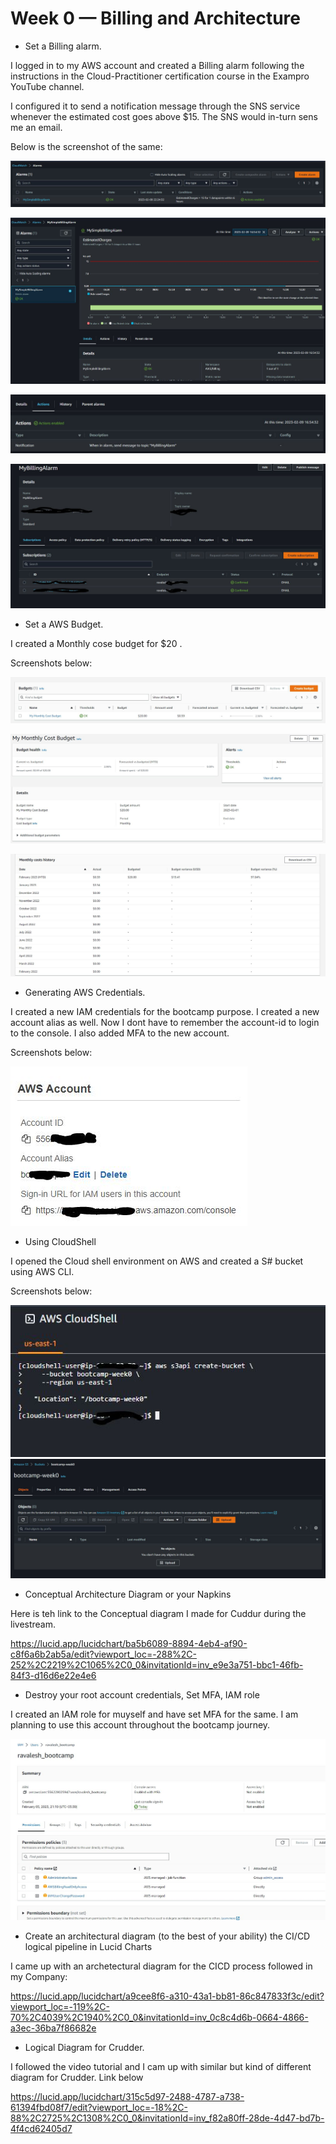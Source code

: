 # Week 0 — Billing and Architecture

- Set a Billing alarm.

I logged in to my AWS account and created a Billing alarm following the instructions in the Cloud-Practitioner certification course in the Exampro YouTube channel.

I configured it to send a notification message through the SNS service whenever the estimated cost goes above $15. The SNS would in-turn sens me an email.

Below is the screenshot of the same:

![Billing Alarm 1](../_docs/assets/week0/billing-alarm-1.JPG)

![Billing Alarm 2](../_docs/assets/week0/billing-alarm-2.JPG)

![Billing Alarm 3](../_docs/assets/week0/billing-alarm-3.JPG)

![Billing Alarm 4](../_docs/assets/week0/billing-alarm-4.JPG)


- Set a AWS Budget.

I created a Monthly cose budget for $20 .

Screenshots below:


![Budget 1](../_docs/assets/week0/budget-1.JPG)

![Budget 2](../_docs/assets/week0/budget-2.JPG)

![Budget 3](../_docs/assets/week0/budget-3.JPG)

- Generating AWS Credentials.

I created a new IAM credentials for the bootcamp purpose. I created a new account alias as well. Now I dont have to remember the account-id to login to the console. I also added MFA to the new account.

Screenshots below:


![IAM 1](../_docs/assets/week0/IAM-1.JPG)


- Using CloudShell

I opened the Cloud shell environment on AWS and created a S# bucket using AWS CLI.


Screenshots below:

![CloudShell 1](../_docs/assets/week0/CloudShell-1.JPG)
![CloudShell 2](../_docs/assets/week0/CloudShell-2.JPG)

- Conceptual Architecture Diagram or your Napkins

Here is teh link to the Conceptual diagram I made for Cuddur during the livestream.

https://lucid.app/lucidchart/ba5b6089-8894-4eb4-af90-c8f6a6b2ab5a/edit?viewport_loc=-288%2C-252%2C2219%2C1065%2C0_0&invitationId=inv_e9e3a751-bbc1-46fb-84f3-d16d6e22e4e6


- Destroy your root account credentials, Set MFA, IAM role

I created an IAM role for muyself and have set MFA for the same. I am planning to use this account throughout the bootcamp journey.


![CloudShell 2](../_docs/assets/week0/HS-1.JPG)


 - Create an architectural diagram (to the best of your ability) the CI/CD logical pipeline in Lucid Charts

 I came up with an archetectural diagram for the CICD process followed in my Company:

 https://lucid.app/lucidchart/a9cee8f6-a310-43a1-bb81-86c847833f3c/edit?viewport_loc=-119%2C-70%2C4039%2C1940%2C0_0&invitationId=inv_0c8c4d6b-0664-4866-a3ec-36ba7f86682e
 
 
 - Logical Diagram for Crudder.
 
 I followed the video tutorial and I cam up with similar but kind of different diagram for Crudder. Link below
 
 https://lucid.app/lucidchart/315c5d97-2488-4787-a738-61394fbd08f7/edit?viewport_loc=-18%2C-88%2C2725%2C1308%2C0_0&invitationId=inv_f82a80ff-28de-4d47-bd7b-4f4cd62405d7
 
